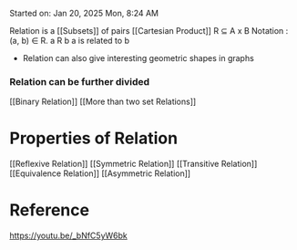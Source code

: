 Started on:  Jan 20, 2025 Mon, 8:24 AM

Relation is a [[Subsets]] of pairs [[Cartesian Product]] 
R $\subseteq$ A x B
Notation : (a, b) $\in$ R. a R b a is related to b 
- Relation can also give interesting geometric shapes in graphs
### Relation can be further divided 
[[Binary Relation]]
[[More than two set Relations]]

# Properties of Relation
[[Reflexive Relation]]
[[Symmetric Relation]]
[[Transitive Relation]]
[[Equivalence Relation]]
[[Asymmetric Relation]]




# Reference

https://youtu.be/_bNfC5yW6bk